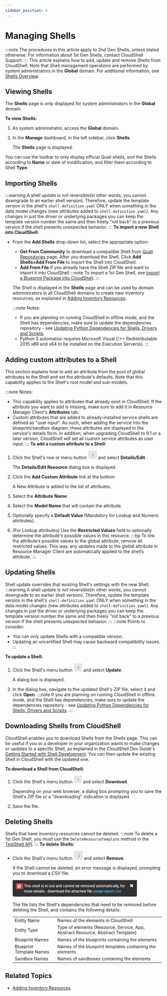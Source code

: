```yaml
---
sidebar_position: 4
---
```


# Managing Shells
:::note
The procedures in this article apply to 2nd Gen Shells, unless stated otherwise. For information about 1st Gen Shells, contact CloudShell Support.
:::
This article explains how to add, update and remove Shells from CloudShell. Note that Shell management operations are performed by system administrators in the **Global** domain. For additional information, see [Shells Overview](../../intro/features/shells.md).

## Viewing Shells

The **Shells** page is only displayed for system administrators in the **Global** domain.

**To view Shells:**

1. As system administrator, access the **Global** domain.
2. In the **Manage** dashboard, in the left sidebar, click **Shells**.
    
    The **Shells** page is displayed.  
    

You can use the toolbar to only display official Quali shells, sort the Shells according to **Name** or date of modification, and filter them according to Shell **Type**.

## Importing Shells
:::warning
A shell update is not reversible(in other words, you cannot downgrade to an earlier shell version). Therefore, update the template version in the shell's `shell-definition.yaml` ONLY when something in the data model changes (new attributes added to `shell-definition.yaml`). Any changes in just the driver or underlying packages you can keep the template version number the same and then freely "roll back" to a previous version if the shell presents unexpected behavior.
:::
**To import a new Shell into CloudShell:**

- From the **Add Shells** drop-down list, select the appropriate option:
    
    - **Get From Community** to download a compatible Shell from [Quali Repositories](https://github.com/orgs/QualiSystems/discussions/categories/integrations) page. After you download the Shell, Click **Add Shells>Add From File** to import the Shell into CloudShell.
    - **Add From File** if you already have the Shell ZIP file and want to import it into CloudShell
        :::note
        To import a 1st Gen Shell, see [Import a Blueprint Package into CloudShell](../../portal/blueprints/creating-blueprints/import-package.md).
        :::
    
    The Shell is displayed in the **Shells** page and can be used by domain administrators in all CloudShell domains to create new inventory resources, as explained in [Adding Inventory Resources](../../portal/inventory/managing-resources/adding-inventory-resources/index.md).
    
    :::note Notes:
    - If you are planning on running CloudShell in offline mode, and the Shell has dependencies, make sure to update the dependencies repository - see [Updating Python Dependencies for Shells, Drivers and Scripts](../../admin/cloudshell-execution-server-configurations/setting-up-python-virtual-environments/updating-python-dependencies-for-shells-drivers-and-scripts.md).
    - Python 3 automation requires Microsoft Visual C++ Redistributable 2015 x86 and x64 to be installed on the Execution Server(s).
    :::    

## Adding custom attributes to a Shell

This section explains how to add an attribute from the pool of global attributes to the Shell and set the attribute's defaults. Note that this capability applies to the Shell's root model and sub-models.

:::note Notes:
- This capability applies to attributes that already exist in CloudShell. If the attribute you want to add is missing, make sure to add it in Resource Manager Client's **Attributes** tab.
- Custom attributes that are added to already-installed service shells are defined as "user input". As such, when adding the service into the blueprint/sandbox diagram, these attributes are displayed in the service's details form. In addition, when upgrading CloudShell to 9.1 or a later version, CloudShell will set all custom service attributes as user input.
:::
**To add a custom attribute to a Shell:**

1. Click the Shell's row or menu button ![](/Images/CloudShell-Portal/Manage/ExecutionServersServersMenuButton_28x27.png) and select **Details/Edit**.
    
    The **Details/Edit Resource** dialog box is displayed.
    
2. Click the **Add Custom Attribute** link at the bottom.
    
    A New Attribute is added to the list of attributes.
    
3. Select the **Attribute Name**.
4. Select the **Model Name** that will contain the attribute.
5. Optionally specify a **Default Value** (Mandatory for Lookup and Numeric attributes).
6. (For Lookup attributes) Use the **Restricted Values** field to optionally determine the attribute's possible values in this resource.
    :::tip
    To link the attribute’s possible values to the global attribute, remove all restricted values. This way, any updates made to the global attribute in Resource Manager Client are automatically applied to the shell’s attribute.
    :::

## Updating Shells

Shell update overrides that existing Shell's settings with the new Shell.
:::warning
A shell update is not reversible(in other words, you cannot downgrade to an earlier shell version). Therefore, update the template version in the shell's `shell-definition.yaml` ONLY when something in the data model changes (new attributes added to `shell-definition.yaml`). Any changes in just the driver or underlying packages you can keep the template version number the same and then freely "roll back" to a previous version if the shell presents unexpected behavior.
:::
:::note Points to consider:
- You can only update Shells with a compatible version.
- Updating an uncertified Shell may cause backward compatibility issues.  
:::    

**To update a Shell:**

1. Click the Shell's menu button ![](/Images/CloudShell-Portal/Manage/ExecutionServersServersMenuButton_27x26.png) and select **Update**.
    
    A dialog box is displayed.
    
2. In the dialog box, navigate to the updated Shell's ZIP file, select it and click **Open**.
    :::note
    If you are planning on running CloudShell in offline mode, and the Shell has dependencies, make sure to update the dependencies repository - see [Updating Python Dependencies for Shells, Drivers and Scripts](../cloudshell-execution-server-configurations/setting-up-python-virtual-environments/updating-python-dependencies-for-shells-drivers-and-scripts.md).
    :::

## Downloading Shells from CloudShell

CloudShell enables you to download Shells from the Shells page. This can be useful if you or a developer in your organization wants to make changes or updates to a specific Shell, as explained in the CloudShell Dev Guide's [Getting Started with Shell Development](../../devguide/developing-shells/getting-started.md). You can then update the existing Shell in CloudShell with the updated one.

**To download a Shell from CloudShell:**

1. Click the Shell's menu button ![](/Images/CloudShell-Portal/Manage/ExecutionServersServersMenuButton_26x24.png) and select **Download**.
    
    Depending on your web browser, a dialog box prompting you to save the Shell's ZIP file or a "downloading" indication is displayed.
    
2. Save the file.

## Deleting Shells

Shells that have inventory resources cannot be deleted.
:::note
To delete a 1st Gen Shell, you must use the `DeleteResourceTemplate` method in the [TestShell API](../../api-guide/shell-dev-blueprint-design-api/testshell-api.md).
:::
**To delete Shells:**

- Click the Shell's menu button ![](/Images/CloudShell-Portal/Manage/ExecutionServersServersMenuButton_29x28.png) and select **Remove**.
    
    If the Shell cannot be deleted, an error message is displayed, prompting you to download a CSV file.
    
    ![](/Images/CloudShell-Portal/Manage/ShellDependenciesMessage.png)
    
    The file lists the Shell's dependencies that need to be removed before deleting the Shell, and contains the following details:
    
    <table>
        <tbody>
            <tr>
                <td>Entity Name</td>
                <td>Names of the elements in CloudShell</td>
            </tr>
            <tr>
                <td>Entity Type</td>
                <td>Type of elements (Resource, Service, App, Abstract Resource, Abstract Template)</td>
            </tr>
            <tr>
                <td>Blueprint Names</td>
                <td>Names of the blueprints containing the elements</td>
            </tr>
            <tr>
                <td>Blueprint Template Names</td>
                <td>Names of the blueprint templates containing the elements</td>
            </tr>
            <tr>
                <td>Sandbox Names</td>
                <td>Names of sandboxes containing the elements</td>
            </tr>
        </tbody>
    </table>
    

## Related Topics

- [Adding Inventory Resources](../../portal/inventory/managing-resources/adding-inventory-resources/index.md)
